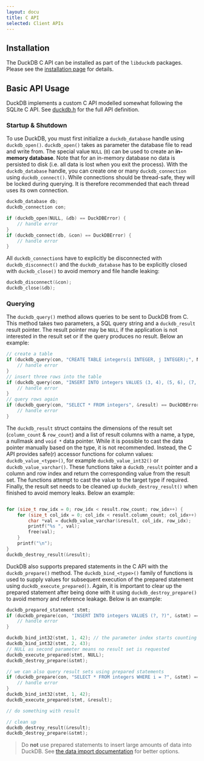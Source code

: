```yaml
---
layout: docu
title: C API
selected: Client APIs
---
```

## Installation
The DuckDB C API can be installed as part of the `libduckdb` packages. Please see the [installation page](/docs/installation?environment=cplusplus) for details.

## Basic API Usage
DuckDB implements a custom C API modelled somewhat following the SQLite C API. See [duckdb.h](https://github.com/cwida/duckdb/blob/master/src/include/duckdb.h) for the full API definition.

### Startup & Shutdown

To use DuckDB, you must first initialize a `duckdb_database` handle using `duckdb_open()`. `duckdb_open()` takes as parameter the database file to read and write from. The special value `NULL` (`0`) can be used to create an **in-memory database**. Note that for an in-memory database no data is persisted to disk (i.e. all data is lost when you exit the process). With the `duckdb_database` handle, you can create one or many `duckdb_connection` using `duckdb_connect()`. While connections should be thread-safe, they will be locked during querying. It is therefore recommended that each thread uses its own connection.


```c
duckdb_database db;
duckdb_connection con;

if (duckdb_open(NULL, &db) == DuckDBError) {
	// handle error
}
if (duckdb_connect(db, &con) == DuckDBError) {
	// handle error
}
```

All `duckdb_connection`s have to explicitly be disconnected with `duckdb_disconnect()` and the `duckdb_database` has to be explicitly closed with `duckdb_close()` to avoid memory and file handle leaking:

```c
duckdb_disconnect(&con);
duckdb_close(&db);
```

### Querying

The `duckdb_query()` method allows queries to be sent to DuckDB from C. This method takes two parameters, a SQL query string and a `duckdb_result` result pointer. The result pointer may be `NULL` if the application is not interested in the result set or if the query produces no result. Below an example:

```c
// create a table
if (duckdb_query(con, "CREATE TABLE integers(i INTEGER, j INTEGER);", NULL) == DuckDBError) {
	// handle error
}
// insert three rows into the table
if (duckdb_query(con, "INSERT INTO integers VALUES (3, 4), (5, 6), (7, NULL);", NULL) == DuckDBError) {
	// handle error
}
// query rows again
if (duckdb_query(con, "SELECT * FROM integers", &result) == DuckDBError) {
	// handle error
}
```

The `duckdb_result` struct contains the dimensions of the result set (`column_count` & `row_count`) and a list of result columns with a name, a type, a nullmask and `void *` data pointer. While it is possible to cast the data pointer manually based on the type, it is not recommended. Instead, the C API provides safe(r) accessor functions for column values: `duckdb_value_<type>()`, for example `duckdb_value_int32()` or `duckdb_value_varchar()`. These functions take a `duckdb_result` pointer and a column and row index and return the corresponding value from the result set. The functions attempt to cast the value to the target type if required. Finally, the result set needs to be cleaned up `duckdb_destroy_result()` when finished to avoid memory leaks. Below an example:

```c

for (size_t row_idx = 0; row_idx < result.row_count; row_idx++) {
	for (size_t col_idx = 0; col_idx < result.column_count; col_idx++) {
		char *val = duckdb_value_varchar(&result, col_idx, row_idx);
		printf("%s ", val);
		free(val);
	}
	printf("\n");
}
duckdb_destroy_result(&result);
```

DuckDB also supports prepared statements in the C API with the `duckdb_prepare()` method. The `duckdb_bind_<type>()` family of functions is used to supply values for subsequent execution of the prepared statement using `duckdb_execute_prepared()`. Again, it is important to clear up the prepared statement after being done with it using `duckdb_destroy_prepare()` to avoid memory and reference leakage. Below is an example:

```c
duckdb_prepared_statement stmt;
if (duckdb_prepare(con, "INSERT INTO integers VALUES (?, ?)", &stmt) == DuckDBError) {
	// handle error
}

duckdb_bind_int32(stmt, 1, 42); // the parameter index starts counting at 1!
duckdb_bind_int32(stmt, 2, 43);
// NULL as second parameter means no result set is requested
duckdb_execute_prepared(stmt, NULL);
duckdb_destroy_prepare(&stmt);

// we can also query result sets using prepared statements
if (duckdb_prepare(con, "SELECT * FROM integers WHERE i = ?", &stmt) == DuckDBError) {
	// handle error
}
duckdb_bind_int32(stmt, 1, 42);
duckdb_execute_prepared(stmt, &result);

// do something with result

// clean up
duckdb_destroy_result(&result);
duckdb_destroy_prepare(&stmt);
```

> Do **not** use prepared statements to insert large amounts of data into DuckDB. See [the data import documentation](/docs/data/import) for better options.



